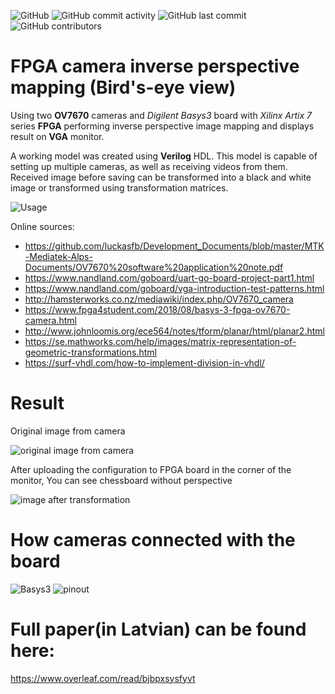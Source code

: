 ![GitHub](https://img.shields.io/github/license/clockfix/FPGA-camera-inverse-perspective-mapping?style=plastic)
![GitHub commit activity](https://img.shields.io/github/commit-activity/y/clockfix/FPGA-camera-inverse-perspective-mapping?style=plastic)
![GitHub last commit](https://img.shields.io/github/last-commit/clockfix/FPGA-camera-inverse-perspective-mapping?style=plastic)
![GitHub contributors](https://img.shields.io/github/contributors/clockfix/FPGA-camera-inverse-perspective-mapping?style=plastic)

# **FPGA camera inverse perspective mapping (Bird's-eye view)**
Using two **OV7670** cameras and *Digilent Basys3* board with *Xilinx Artix 7* series **FPGA** performing inverse perspective image mapping and displays result on **VGA** monitor.

A working model was created using **Verilog** HDL. This model is capable of setting up multiple cameras, as well as receiving videos from them. Received image before saving can be transformed into a black and white image or transformed using transformation matrices.

![Usage](https://e43kna.bl.files.1drv.com/y4mblnACFjxVnxxrWqAzc0baAkMnByvkHqyAAtRhvZx5n2ddzly7DiJPIlAuLtMVR8BTLlpInTbnrEBdfujHlR9mRjxEK9Yz54qthLOcxqIG5RLtdV-5s6vD1pC5_R1jkxbEhx-V8CO-uljYtysmkwTnGRz718A-3cvYGTHlZ7reqjMs293BL4EBk7tSGXXPyNwKycOy9y59-4tOQO1l3Nerw/perspective_transformation.jpg?psid=1)

Online sources:
* https://github.com/luckasfb/Development_Documents/blob/master/MTK-Mediatek-Alps-Documents/OV7670%20software%20application%20note.pdf
* https://www.nandland.com/goboard/uart-go-board-project-part1.html
* https://www.nandland.com/goboard/vga-introduction-test-patterns.html
* http://hamsterworks.co.nz/mediawiki/index.php/OV7670_camera
* https://www.fpga4student.com/2018/08/basys-3-fpga-ov7670-camera.html
* http://www.johnloomis.org/ece564/notes/tform/planar/html/planar2.html
* https://se.mathworks.com/help/images/matrix-representation-of-geometric-transformations.html
* https://surf-vhdl.com/how-to-implement-division-in-vhdl/

# Result

Original image from camera

![original image from camera](https://7aba7a.bl.files.1drv.com/y4mjm7jOQLVZLG698C2Q89lSiJpgaUXb5QJ5O4aPJ7brX9Memvs9MDf5o8K7PG3NiiOQKGO7-PcO1JAX-iztIKA9llJfilCvZYvJtWOGK6quP3hqJP3wYk-h5nsNKdHY_lHdq7NY-SEXolzWbNMFiJaYrOYF_CjUxmr1eX1wdDWzDDj3UjYfb31RmOmqQkrlyLVmBpNGrpokqwuvX6Sxa9ykA/IMG_4925.jpg?psid=1)

After uploading the configuration to FPGA board in the corner of the monitor, You can see chessboard without perspective

![image after transformation](https://ibtojw.bl.files.1drv.com/y4m6_OiMO_spokt3SNQntEU2D6G4V3mWKGo79hVMY420dGuj1e51Qw-tb6YGBXY8ual0gH2qLpVP_3XPnsfPWBoqJ2-NawmLFin8PmYrcm3sKn0epzZLAVmIJaX6SW6t-qGtug88LxmRxLAldHde_YJBau-WB1gaiCiKoaAiy4mZTvwhpTmyhfLKxCcCcMgOCJAYpgh1WZ7_0UKuaarLdN5ug/IMG_4927.jpg?psid=1)

# How cameras connected with the board

![Basys3](https://rasv7w.bl.files.1drv.com/y4mAoPcNULZ7KFfe_9pM95q_px_RCpv7YOZgSKTsRCfEHDp7D5BJCBOtnA4oFRZeKr1pWHlaKprguELQ0_67uPMYZx_AHpcq91-0I5LENw4HEBAArny1z7W22VLienP15ZhxIFNKmf3EvNJn5ZzhXBZQ2Hqa8V58lyD2NNRn4FQw29xDjhehsM_ZfiMMosfaE1tUvCwPGgEJC9fkK7RUSApIw/pmod-pinout.png?psid=1)
![pinout](https://fgkm1w.bl.files.1drv.com/y4mYvu2r_T4Mv91oiLmIPjggQrIXIDWy5FKZhU09sKQ3F8gNJO5FsMyYJ_KKzjZIg7xod5W9ru7YzTrMn8ib5QkbafE3yVFfL-AR0MUKOkgFc2e8nMGdDohYi3JcvHDohoXyIHHvXdYH4XdBnXwQ-a1uEH1E2nRVFMfS2Q9Z5Bms4Dw1IhHRer-cfWyyPkzUdHJn_RxtHmQJFUhwayYYR5bGg/ov7670-pinout.png?psid=1)

# Full paper(in Latvian) can be found here:
https://www.overleaf.com/read/bjbpxsysfyvt
